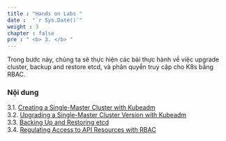 ```yaml
---
title : "Hands on Labs "
date :  "`r Sys.Date()`" 
weight : 3 
chapter : false
pre : " <b> 3. </b> "
---
```


Trong bước này, chúng ta sẽ thực hiện các bài thực hành về việc upgrade cluster, backup and restore etcd, và phân quyền truy cập cho K8s bằng RBAC.

### Nội dung
3.1. [Creating a Single-Master Cluster with Kubeadm](3.1-CreateK8s/) \
3.2. [Upgrading a Single-Master Cluster Version with Kubeadm](3.2-UpgradeCluster/) \
3.3. [Backing Up and Restoring etcd](3.3-BackupRestoreETCD/) \
3.4. [Regulating Access to API Resources with RBAC](3.4-RBACUser/) 